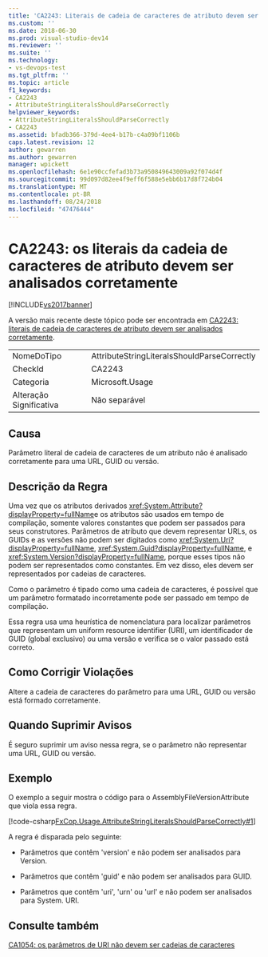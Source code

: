 ```yaml
---
title: 'CA2243: Literais de cadeia de caracteres de atributo devem ser analisados corretamente | Microsoft Docs'
ms.custom: ''
ms.date: 2018-06-30
ms.prod: visual-studio-dev14
ms.reviewer: ''
ms.suite: ''
ms.technology:
- vs-devops-test
ms.tgt_pltfrm: ''
ms.topic: article
f1_keywords:
- CA2243
- AttributeStringLiteralsShouldParseCorrectly
helpviewer_keywords:
- AttributeStringLiteralsShouldParseCorrectly
- CA2243
ms.assetid: bfadb366-379d-4ee4-b17b-c4a09bf1106b
caps.latest.revision: 12
author: gewarren
ms.author: gewarren
manager: wpickett
ms.openlocfilehash: 6e1e90ccfefad3b73a950849643009a92f074d4f
ms.sourcegitcommit: 99d097d82ee4f9eff6f588e5ebb6b17d8f724b04
ms.translationtype: MT
ms.contentlocale: pt-BR
ms.lasthandoff: 08/24/2018
ms.locfileid: "47476444"
---
```

# <a name="ca2243-attribute-string-literals-should-parse-correctly"></a>CA2243: os literais da cadeia de caracteres de atributo devem ser analisados corretamente
[!INCLUDE[vs2017banner](../includes/vs2017banner.md)]

A versão mais recente deste tópico pode ser encontrada em [CA2243: literais de cadeia de caracteres de atributo devem ser analisados corretamente](https://docs.microsoft.com/visualstudio/code-quality/ca2243-attribute-string-literals-should-parse-correctly).

|||
|-|-|
|NomeDoTipo|AttributeStringLiteralsShouldParseCorrectly|
|CheckId|CA2243|
|Categoria|Microsoft.Usage|
|Alteração Significativa|Não separável|

## <a name="cause"></a>Causa
 Parâmetro literal de cadeia de caracteres de um atributo não é analisado corretamente para uma URL, GUID ou versão.

## <a name="rule-description"></a>Descrição da Regra
 Uma vez que os atributos derivados <xref:System.Attribute?displayProperty=fullName>e os atributos são usados em tempo de compilação, somente valores constantes que podem ser passados para seus construtores. Parâmetros de atributo que devem representar URLs, os GUIDs e as versões não podem ser digitados como <xref:System.Uri?displayProperty=fullName>, <xref:System.Guid?displayProperty=fullName>, e <xref:System.Version?displayProperty=fullName>, porque esses tipos não podem ser representados como constantes. Em vez disso, eles devem ser representados por cadeias de caracteres.

 Como o parâmetro é tipado como uma cadeia de caracteres, é possível que um parâmetro formatado incorretamente pode ser passado em tempo de compilação.

 Essa regra usa uma heurística de nomenclatura para localizar parâmetros que representam um uniform resource identifier (URI), um identificador de GUID (global exclusivo) ou uma versão e verifica se o valor passado está correto.

## <a name="how-to-fix-violations"></a>Como Corrigir Violações
 Altere a cadeia de caracteres do parâmetro para uma URL, GUID ou versão está formado corretamente.

## <a name="when-to-suppress-warnings"></a>Quando Suprimir Avisos
 É seguro suprimir um aviso nessa regra, se o parâmetro não representar uma URL, GUID ou versão.

## <a name="example"></a>Exemplo
 O exemplo a seguir mostra o código para o AssemblyFileVersionAttribute que viola essa regra.

 [!code-csharp[FxCop.Usage.AttributeStringLiteralsShouldParseCorrectly#1](../snippets/csharp/VS_Snippets_CodeAnalysis/FxCop.Usage.AttributeStringLiteralsShouldParseCorrectly/cs/FxCop.Usage.AttributeStringLiteralsShouldParseCorrectly.cs#1)]

 A regra é disparada pelo seguinte:

-   Parâmetros que contêm 'version' e não podem ser analisados para Version.

-   Parâmetros que contêm 'guid' e não podem ser analisados para GUID.

-   Parâmetros que contêm 'uri', 'urn' ou 'url' e não podem ser analisados para System. URI.

## <a name="see-also"></a>Consulte também
 [CA1054: os parâmetros de URI não devem ser cadeias de caracteres](../code-quality/ca1054-uri-parameters-should-not-be-strings.md)




